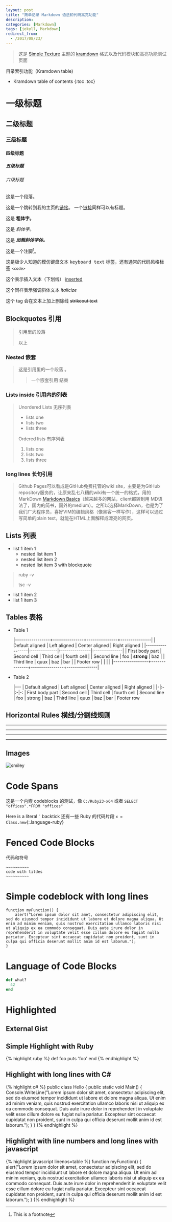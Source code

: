 ```yaml
---
layout: post
title: "简单记录 Markdown 语法和代码高亮功能"
description:
categories: [Markdown]
tags: [jekyll, Markdown]
redirect_from:
  - /2017/08/23/
---
```


> 这是 [Simple Texture][Simple Texture] 主题的 [kramdown][kramdown] 格式以及代码模块和高亮功能测试页面

目录索引功能（Kramdown table)
* Kramdown table of contents
{:toc .toc}

# 一级标题

## 二级标题

### 三级标题

#### 四级标题

##### 五级标题

###### 六级标题

这是一个段落。

这是一个跳转到我的主页的[链接](https://caiyangmin.github.io)。
一个[链接](https://caiyangmin.github.io/blog "我的博客")同样可以有标题。

这是 **粗体字。**

这是 *斜体字。*

这是 ***加粗斜体字体。***

这是一个注脚[^1]。

这是极少人知道的模仿键盘文本 <kbd>keyboard text</kbd> 标签，还有通常的代码风格标签 `<code>`

这个表示插入文本（下划线） <ins>inserted</ins>

这个同样表示强调斜体文本 _italicize_

这个 tag 会在文本上加上删除线 <strike>strikeout text</strike>

## Blockquotes 引用

> 引用里的段落
>
> 以上

### Nested 嵌套

> 这是引用里的一个段落
> 。
> > 一个嵌套引用
> 结束

### Lists inside 引用内的列表

> Unordered Lists 无序列表
> * lists one
> * lists two
> * lists three
>
> Ordered lists 有序列表
> 1. lists one
> 2. lists two
> 3. lists three

### long lines 长句引用
> Github Pages可以看成是GitHub免费托管的wiki site，主要是为GitHub repository服务的，让原来乱七八糟的wiki有一个统一的格式，用的MarkDown [Markdown Basics](https://help.github.com/articles/getting-started-with-writing-and-formatting-on-github/)（越来越多的网站，client都转到用 MD语法了，国内的简书，国外的medium）。之所以选择MarkDown，也是为了我们广大程序员，喜好VIM的编辑风格（像黑客一样写作），这样可以通过写简单的plain text，就能在HTML上面解释成漂亮的网页。

## Lists 列表

* list 1 item 1
  * nested list item 1
  * nested list item 2
  * nested list item 3 with blockquote
> ruby -v
>
> tsc -v
* list 1 item 2
* list 1 item 3

## Tables 表格

* Table 1

  |-----------------+---------------+---------------+---------------|
  | Default aligned | Left aligned | Center aligned | Right aligned |
  |-----------------|:-------------|:---------------|:--------------|
  | First body part	| Second cell	 | Third cell	    | fourth cell   |
  | Second line	    | foo	         | **strong**     |	baz           |
  | Third line	    | quux         | baz            |	bar           |
  | Footer row	 	 	|              |                |               |
  |-----------------+--------------+----------------+---------------|

* Table 2

  |---
  | Default aligned	| Left aligned | Center aligned	| Right aligned |
  |-|:-|:-|-:
  | First body part |	Second cell |	Third cell |	fourth cell
  | Second line |	foo |	strong |	baz
  | Third line |	quux |	baz |	bar
  | Footer row

## Horizontal Rules 横线/分割线规则

* * *

---

  _  _  _  _

----------------

## Images

![smiley](https://kramdown.gettalong.org/overview.png)


# Code Spans

这是一个内嵌 codeblocks 的测试，像 `C:/Ruby23-x64` 或者 `SELECT "offices".*FROM "offices" `

Here is a literal `` ` `` backtick
还有一些 Ruby 的代码片段 `x = Class.new`{:.language-ruby}

# Fenced Code Blocks

代码和符号
~~~~~~~~~~~~~~~~
~~~~~~~~~~
code with tildes
~~~~~~~~~~
~~~~~~~~~~~~~~~~

# Simple codeblock with long lines

    function myFunction() {
        alert("Lorem ipsum dolor sit amet, consectetur adipiscing elit, sed do eiusmod tempor incididunt ut labore et dolore magna aliqua. Ut enim ad minim veniam, quis nostrud exercitation ullamco laboris nisi ut aliquip ex ea commodo consequat. Duis aute irure dolor in reprehenderit in voluptate velit esse cillum dolore eu fugiat nulla pariatur. Excepteur sint occaecat cupidatat non proident, sunt in culpa qui officia deserunt mollit anim id est laborum.");
    }

# Language of Code Blocks

~~~ ruby
def what?
  42
end
~~~

# Highlighted

## External Gist

<script
src="https://gist.github.com/yizeng/9b871ad619e6dcdcc0545cac3101f361.js"></script>

## Simple Highlight with Ruby

{% highlight ruby %}
def foo
  puts 'foo'
end
{% endhighlight %}

## Highlight with long lines with C#
{% highlight c# %}
public class Hello {
  public static void Main() {
    Console.WriteLine("Lorem ipsum dolor sit amet, consectetur adipiscing elit, sed do eiusmod tempor incididunt ut labore et dolore magna aliqua. Ut enim ad minim veniam, quis nostrud exercitation ullamco laboris nisi ut aliquip ex ea commodo consequat. Duis aute irure dolor in reprehenderit in voluptate velit esse cillum dolore eu fugiat nulla pariatur. Excepteur sint occaecat cupidatat non proident, sunt in culpa qui officia deserunt mollit anim id est laborum.");
  }
}
{% endhighlight %}

## Highlight with line numbers and long lines with javascript

{% highlight javascript linenos=table %}
function myFunction() {
  alert("Lorem ipsum dolor sit amet, consectetur adipiscing elit, sed do eiusmod tempor incididunt ut labore et dolore magna aliqua. Ut enim ad minim veniam, quis nostrud exercitation ullamco laboris nisi ut aliquip ex ea commodo consequat. Duis aute irure dolor in reprehenderit in voluptate velit esse cillum dolore eu fugiat nulla pariatur. Excepteur sint occaecat cupidatat non proident, sunt in culpa qui officia deserunt mollit anim id est laborum.");
}
{% endhighlight %}

[^1]: This is a footnote

[kramdown]: https://kramdown.gettalong.org/
[Simple Texture]: https://github.com/yizeng/jekyll-theme-simple-texture
